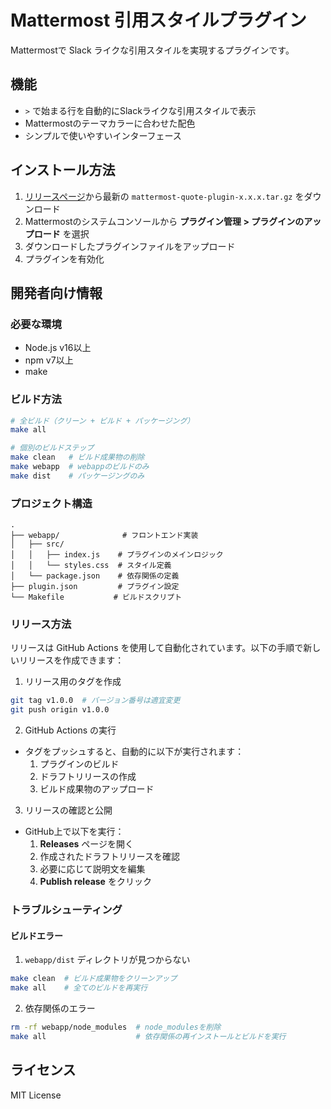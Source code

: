 # Mattermost 引用スタイルプラグイン

Mattermostで Slack ライクな引用スタイルを実現するプラグインです。

## 機能

- `>` で始まる行を自動的にSlackライクな引用スタイルで表示
- Mattermostのテーマカラーに合わせた配色
- シンプルで使いやすいインターフェース

## インストール方法

1. [リリースページ](https://github.com/kuuumo/mattermost-quote-plugin/releases)から最新の `mattermost-quote-plugin-x.x.x.tar.gz` をダウンロード
2. Mattermostのシステムコンソールから **プラグイン管理 > プラグインのアップロード** を選択
3. ダウンロードしたプラグインファイルをアップロード
4. プラグインを有効化

## 開発者向け情報

### 必要な環境

- Node.js v16以上
- npm v7以上
- make

### ビルド方法

```bash
# 全ビルド（クリーン + ビルド + パッケージング）
make all

# 個別のビルドステップ
make clean   # ビルド成果物の削除
make webapp  # webappのビルドのみ
make dist    # パッケージングのみ
```

### プロジェクト構造

```
.
├── webapp/              # フロントエンド実装
│   ├── src/
│   │   ├── index.js    # プラグインのメインロジック
│   │   └── styles.css  # スタイル定義
│   └── package.json    # 依存関係の定義
├── plugin.json         # プラグイン設定
└── Makefile           # ビルドスクリプト
```

### リリース方法

リリースは GitHub Actions を使用して自動化されています。以下の手順で新しいリリースを作成できます：

1. リリース用のタグを作成
```bash
git tag v1.0.0  # バージョン番号は適宜変更
git push origin v1.0.0
```

2. GitHub Actions の実行
- タグをプッシュすると、自動的に以下が実行されます：
  1. プラグインのビルド
  2. ドラフトリリースの作成
  3. ビルド成果物のアップロード

3. リリースの確認と公開
- GitHub上で以下を実行：
  1. **Releases** ページを開く
  2. 作成されたドラフトリリースを確認
  3. 必要に応じて説明文を編集
  4. **Publish release** をクリック

### トラブルシューティング

#### ビルドエラー

1. `webapp/dist` ディレクトリが見つからない
```bash
make clean  # ビルド成果物をクリーンアップ
make all    # 全てのビルドを再実行
```

2. 依存関係のエラー
```bash
rm -rf webapp/node_modules  # node_modulesを削除
make all                    # 依存関係の再インストールとビルドを実行
```

## ライセンス

MIT License
